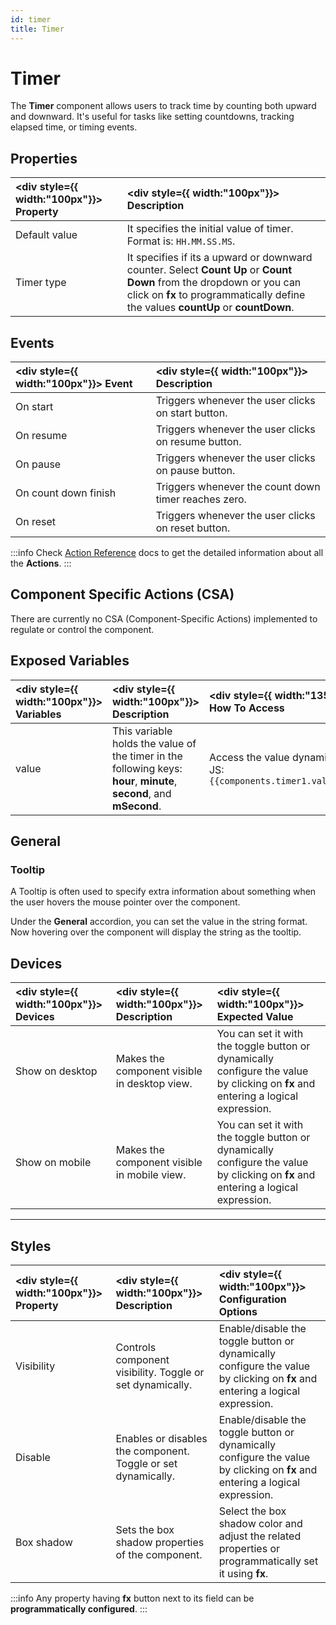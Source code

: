 ```yaml
---
id: timer
title: Timer
---
```


# Timer

The **Timer** component allows users to track time by counting both upward and downward. It's useful for tasks like setting countdowns, tracking elapsed time, or timing events.

<div style={{paddingTop:'24px'}}>

## Properties

| <div style={{ width:"100px"}}> Property </div> | <div style={{ width:"100px"}}> Description </div>                                                                                                                                                        |
| :--------------------------------------------- | :------------------------------------------------------------------------------------------------------------------------------------------------------------------------------------------------------- |
| Default value                                  | It specifies the initial value of timer. Format is: `HH.MM.SS.MS`.                                                                                                                                       |
| Timer type                                     | It specifies if its a upward or downward counter. Select **Count Up** or **Count Down** from the dropdown or you can click on **fx** to programmatically define the values **countUp** or **countDown**. |

</div>

<div style={{paddingTop:'24px'}}>

## Events

| <div style={{ width:"100px"}}> Event </div> | <div style={{ width:"100px"}}> Description </div>    |
| :------------------------------------------ | :--------------------------------------------------- |
| On start                                    | Triggers whenever the user clicks on start button.   |
| On resume                                   | Triggers whenever the user clicks on resume button.  |
| On pause                                    | Triggers whenever the user clicks on pause button.   |
| On count down finish                        | Triggers whenever the count down timer reaches zero. |
| On reset                                    | Triggers whenever the user clicks on reset button.   |

:::info
Check [Action Reference](/docs/category/actions-reference) docs to get the detailed information about all the **Actions**.
:::

</div>

<div style={{paddingTop:'24px'}}>

## Component Specific Actions (CSA)

There are currently no CSA (Component-Specific Actions) implemented to regulate or control the component.

</div>

<div style={{paddingTop:'24px'}}>

## Exposed Variables

| <div style={{ width:"100px"}}> Variables </div> | <div style={{ width:"100px"}}> Description </div>                                                                    | <div style={{ width:"135px"}}> How To Access </div>                         |
| :---------------------------------------------- | :------------------------------------------------------------------------------------------------------------------- | :-------------------------------------------------------------------------- |
| value                                           | This variable holds the value of the timer in the following keys: **hour**, **minute**, **second**, and **mSecond**. | Access the value dynamically using JS: `{{components.timer1.value.second}}` |

</div>

<div style={{paddingTop:'24px'}}>

## General

### Tooltip

A Tooltip is often used to specify extra information about something when the user hovers the mouse pointer over the component.

Under the <b>General</b> accordion, you can set the value in the string format. Now hovering over the component will display the string as the tooltip.

</div>

<div style={{paddingTop:'24px'}}>

## Devices

| <div style={{ width:"100px"}}> Devices </div> | <div style={{ width:"100px"}}> Description </div> | <div style={{ width:"100px"}}> Expected Value </div>                                                                              |
| :-------------------------------------------- | :------------------------------------------------ | :-------------------------------------------------------------------------------------------------------------------------------- |
| Show on desktop                               | Makes the component visible in desktop view.      | You can set it with the toggle button or dynamically configure the value by clicking on **fx** and entering a logical expression. |
| Show on mobile                                | Makes the component visible in mobile view.       | You can set it with the toggle button or dynamically configure the value by clicking on **fx** and entering a logical expression. |

</div>

<hr/>

<div style={{paddingTop:'24px'}}>

## Styles

| <div style={{ width:"100px"}}> Property </div> | <div style={{ width:"100px"}}> Description </div>             | <div style={{ width:"100px"}}> Configuration Options </div>                                                                  |
| :--------------------------------------------- | :------------------------------------------------------------ | :--------------------------------------------------------------------------------------------------------------------------- |
| Visibility                                     | Controls component visibility. Toggle or set dynamically.     | Enable/disable the toggle button or dynamically configure the value by clicking on **fx** and entering a logical expression. |
| Disable                                        | Enables or disables the component. Toggle or set dynamically. | Enable/disable the toggle button or dynamically configure the value by clicking on **fx** and entering a logical expression. |
| Box shadow                                     | Sets the box shadow properties of the component.              | Select the box shadow color and adjust the related properties or programmatically set it using **fx**.                       |

:::info
Any property having **fx** button next to its field can be **programmatically configured**.
:::

</div>
